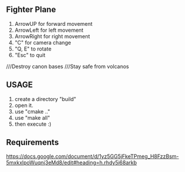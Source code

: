 Fighter Plane
-------------

1. ArrowUP for forward movement
2. ArrowLeft for left movement
3. ArrowRight for right movement
4. "C" for camera change
5. "Q, E" to rotate
6. "Esc" to quit

///Destroy canon bases 
///Stay safe from volcanos


USAGE 
------
1. create a directory "build"
2. open it.
3. use "cmake .."
4. use "make all"
5. then execute :)

Requirements 
------------
https://docs.google.com/document/d/1yz5GG5jFkeTPmeg_H8FzzBsm-5mxkxlpoWuqnj3eMd8/edit#heading=h.rhdy5i68arkb
